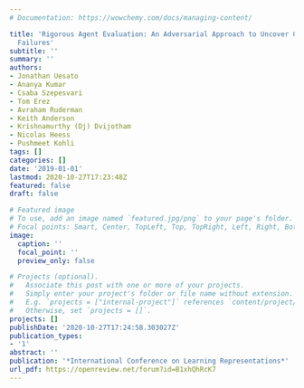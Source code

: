 ```yaml
---
# Documentation: https://wowchemy.com/docs/managing-content/

title: 'Rigorous Agent Evaluation: An Adversarial Approach to Uncover Catastrophic
  Failures'
subtitle: ''
summary: ''
authors:
- Jonathan Uesato
- Ananya Kumar
- Csaba Szepesvari
- Tom Erez
- Avraham Ruderman
- Keith Anderson
- Krishnamurthy (Dj) Dvijotham
- Nicolas Heess
- Pushmeet Kohli
tags: []
categories: []
date: '2019-01-01'
lastmod: 2020-10-27T17:23:48Z
featured: false
draft: false

# Featured image
# To use, add an image named `featured.jpg/png` to your page's folder.
# Focal points: Smart, Center, TopLeft, Top, TopRight, Left, Right, BottomLeft, Bottom, BottomRight.
image:
  caption: ''
  focal_point: ''
  preview_only: false

# Projects (optional).
#   Associate this post with one or more of your projects.
#   Simply enter your project's folder or file name without extension.
#   E.g. `projects = ["internal-project"]` references `content/project/deep-learning/index.md`.
#   Otherwise, set `projects = []`.
projects: []
publishDate: '2020-10-27T17:24:58.303027Z'
publication_types:
- '1'
abstract: ''
publication: '*International Conference on Learning Representations*'
url_pdf: https://openreview.net/forum?id=B1xhQhRcK7
---
```


